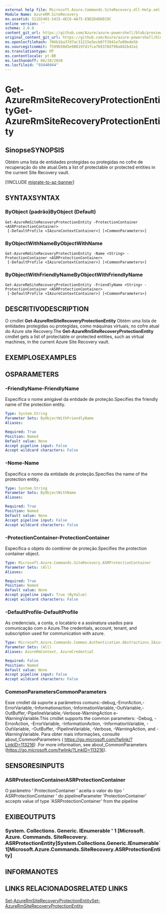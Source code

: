 ```yaml
---
external help file: Microsoft.Azure.Commands.SiteRecovery.dll-Help.xml
Module Name: AzureRM.SiteRecovery
ms.assetid: 511D2401-5415-4EC6-AA75-E9D2D4D6D19C
online version: ''
schema: 2.0.0
content_git_url: https://github.com/Azure/azure-powershell/blob/preview/src/ResourceManager/SiteRecovery/Commands.SiteRecovery/help/Get-AzureRmSiteRecoveryProtectionEntity.md
original_content_git_url: https://github.com/Azure/azure-powershell/blob/preview/src/ResourceManager/SiteRecovery/Commands.SiteRecovery/help/Get-AzureRmSiteRecoveryProtectionEntity.md
ms.openlocfilehash: 706b1ba37d7ac31215e5ecb07f3941e7e89ede5b
ms.sourcegitcommit: f599b50d5e980197d1fca769378df90a842b42a1
ms.translationtype: MT
ms.contentlocale: pt-BR
ms.lasthandoff: 08/20/2020
ms.locfileid: "93440944"
---
```

# <span data-ttu-id="02319-101">Get-AzureRmSiteRecoveryProtectionEntity</span><span class="sxs-lookup"><span data-stu-id="02319-101">Get-AzureRmSiteRecoveryProtectionEntity</span></span>

## <span data-ttu-id="02319-102">Sinopse</span><span class="sxs-lookup"><span data-stu-id="02319-102">SYNOPSIS</span></span>
<span data-ttu-id="02319-103">Obtém uma lista de entidades protegidas ou protegidas no cofre de recuperação do site atual.</span><span class="sxs-lookup"><span data-stu-id="02319-103">Gets a list of protectable or protected entities in the current Site Recovery vault.</span></span>

[!INCLUDE [migrate-to-az-banner](../../includes/migrate-to-az-banner.md)]

## <span data-ttu-id="02319-104">SYNTAX</span><span class="sxs-lookup"><span data-stu-id="02319-104">SYNTAX</span></span>

### <span data-ttu-id="02319-105">ByObject (padrão)</span><span class="sxs-lookup"><span data-stu-id="02319-105">ByObject (Default)</span></span>
```
Get-AzureRmSiteRecoveryProtectionEntity -ProtectionContainer <ASRProtectionContainer>
 [-DefaultProfile <IAzureContextContainer>] [<CommonParameters>]
```

### <span data-ttu-id="02319-106">ByObjectWithName</span><span class="sxs-lookup"><span data-stu-id="02319-106">ByObjectWithName</span></span>
```
Get-AzureRmSiteRecoveryProtectionEntity -Name <String> -ProtectionContainer <ASRProtectionContainer>
 [-DefaultProfile <IAzureContextContainer>] [<CommonParameters>]
```

### <span data-ttu-id="02319-107">ByObjectWithFriendlyName</span><span class="sxs-lookup"><span data-stu-id="02319-107">ByObjectWithFriendlyName</span></span>
```
Get-AzureRmSiteRecoveryProtectionEntity -FriendlyName <String> -ProtectionContainer <ASRProtectionContainer>
 [-DefaultProfile <IAzureContextContainer>] [<CommonParameters>]
```

## <span data-ttu-id="02319-108">DESCRITIVO</span><span class="sxs-lookup"><span data-stu-id="02319-108">DESCRIPTION</span></span>
<span data-ttu-id="02319-109">O cmdlet **Get-AzureRmSiteRecoveryProtectionEntity** Obtém uma lista de entidades protegidas ou protegidas, como máquinas virtuais, no cofre atual do Azure site Recovery.</span><span class="sxs-lookup"><span data-stu-id="02319-109">The **Get-AzureRmSiteRecoveryProtectionEntity** cmdlet gets a list of protectable or protected entities, such as virtual machines, in the current Azure Site Recovery vault.</span></span>

## <span data-ttu-id="02319-110">EXEMPLOS</span><span class="sxs-lookup"><span data-stu-id="02319-110">EXAMPLES</span></span>

## <span data-ttu-id="02319-111">OS</span><span class="sxs-lookup"><span data-stu-id="02319-111">PARAMETERS</span></span>

### <span data-ttu-id="02319-112">-FriendlyName</span><span class="sxs-lookup"><span data-stu-id="02319-112">-FriendlyName</span></span>
<span data-ttu-id="02319-113">Especifica o nome amigável da entidade de proteção.</span><span class="sxs-lookup"><span data-stu-id="02319-113">Specifies the friendly name of the protection entity.</span></span>

```yaml
Type: System.String
Parameter Sets: ByObjectWithFriendlyName
Aliases: 

Required: True
Position: Named
Default value: None
Accept pipeline input: False
Accept wildcard characters: False
```

### <span data-ttu-id="02319-114">-Nome</span><span class="sxs-lookup"><span data-stu-id="02319-114">-Name</span></span>
<span data-ttu-id="02319-115">Especifica o nome da entidade de proteção.</span><span class="sxs-lookup"><span data-stu-id="02319-115">Specifies the name of the protection entity.</span></span>

```yaml
Type: System.String
Parameter Sets: ByObjectWithName
Aliases: 

Required: True
Position: Named
Default value: None
Accept pipeline input: False
Accept wildcard characters: False
```

### <span data-ttu-id="02319-116">-ProtectionContainer</span><span class="sxs-lookup"><span data-stu-id="02319-116">-ProtectionContainer</span></span>
<span data-ttu-id="02319-117">Especifica o objeto do contêiner de proteção.</span><span class="sxs-lookup"><span data-stu-id="02319-117">Specifies the protection container object.</span></span>

```yaml
Type: Microsoft.Azure.Commands.SiteRecovery.ASRProtectionContainer
Parameter Sets: (All)
Aliases: 

Required: True
Position: Named
Default value: None
Accept pipeline input: True (ByValue)
Accept wildcard characters: False
```

### <span data-ttu-id="02319-118">-DefaultProfile</span><span class="sxs-lookup"><span data-stu-id="02319-118">-DefaultProfile</span></span>
<span data-ttu-id="02319-119">As credenciais, a conta, o locatário e a assinatura usados para comunicação com o Azure.</span><span class="sxs-lookup"><span data-stu-id="02319-119">The credentials, account, tenant, and subscription used for communication with azure.</span></span>

```yaml
Type: Microsoft.Azure.Commands.Common.Authentication.Abstractions.IAzureContextContainer
Parameter Sets: (All)
Aliases: AzureRmContext, AzureCredential

Required: False
Position: Named
Default value: None
Accept pipeline input: False
Accept wildcard characters: False
```

### <span data-ttu-id="02319-120">CommonParameters</span><span class="sxs-lookup"><span data-stu-id="02319-120">CommonParameters</span></span>
<span data-ttu-id="02319-121">Esse cmdlet dá suporte a parâmetros comuns:-debug,-ErrorAction,-ErrorVariable,-Informationaction,-InformationVariable,-OutVariable,-OutBuffer,-PipelineVariable,-Verbose-WarningAction e-WarningVariable.</span><span class="sxs-lookup"><span data-stu-id="02319-121">This cmdlet supports the common parameters: -Debug, -ErrorAction, -ErrorVariable, -InformationAction, -InformationVariable, -OutVariable, -OutBuffer, -PipelineVariable, -Verbose, -WarningAction, and -WarningVariable.</span></span> <span data-ttu-id="02319-122">Para obter mais informações, consulte about_CommonParameters ( https://go.microsoft.com/fwlink/?LinkID=113216) .</span><span class="sxs-lookup"><span data-stu-id="02319-122">For more information, see about_CommonParameters (https://go.microsoft.com/fwlink/?LinkID=113216).</span></span>

## <span data-ttu-id="02319-123">SENSORES</span><span class="sxs-lookup"><span data-stu-id="02319-123">INPUTS</span></span>

### <span data-ttu-id="02319-124">ASRProtectionContainer</span><span class="sxs-lookup"><span data-stu-id="02319-124">ASRProtectionContainer</span></span>
<span data-ttu-id="02319-125">O parâmetro ' ProtectionContainer ' aceita o valor do tipo ' ASRProtectionContainer ' do pipeline</span><span class="sxs-lookup"><span data-stu-id="02319-125">Parameter 'ProtectionContainer' accepts value of type 'ASRProtectionContainer' from the pipeline</span></span>

## <span data-ttu-id="02319-126">EXIBE</span><span class="sxs-lookup"><span data-stu-id="02319-126">OUTPUTS</span></span>

### <span data-ttu-id="02319-127">System. Collections. Generic. IEnumerable ' 1 [Microsoft. Azure. Commands. SiteRecovery. ASRProtectionEntity]</span><span class="sxs-lookup"><span data-stu-id="02319-127">System.Collections.Generic.IEnumerable\`1[Microsoft.Azure.Commands.SiteRecovery.ASRProtectionEntity]</span></span>

## <span data-ttu-id="02319-128">INFORMA</span><span class="sxs-lookup"><span data-stu-id="02319-128">NOTES</span></span>

## <span data-ttu-id="02319-129">LINKS RELACIONADOS</span><span class="sxs-lookup"><span data-stu-id="02319-129">RELATED LINKS</span></span>

[<span data-ttu-id="02319-130">Set-AzureRmSiteRecoveryProtectionEntity</span><span class="sxs-lookup"><span data-stu-id="02319-130">Set-AzureRmSiteRecoveryProtectionEntity</span></span>](./Set-AzureRmSiteRecoveryProtectionEntity.md)
